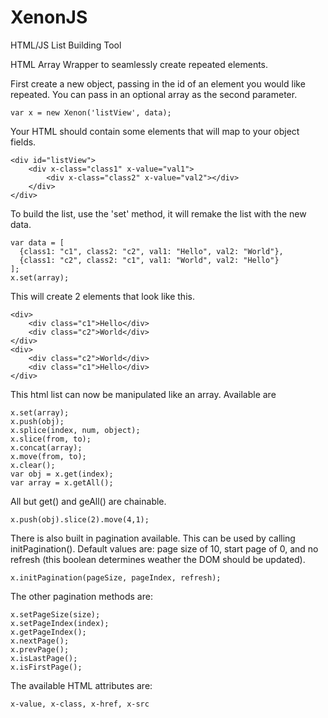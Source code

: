 XenonJS
=======

HTML/JS List Building Tool

HTML Array Wrapper to seamlessly create repeated elements.

First create a new object, passing in the id of an element you would like repeated. You can pass in an optional array as the second parameter. 

    var x = new Xenon('listView', data);
    
Your HTML should contain some elements that will map to your object fields. 

    <div id="listView">
        <div x-class="class1" x-value="val1">
            <div x-class="class2" x-value="val2"></div>
        </div>
    </div>
    
To build the list, use the 'set' method, it will remake the list with the new data.

    var data = [
      {class1: "c1", class2: "c2", val1: "Hello", val2: "World"},
      {class1: "c2", class2: "c1", val1: "World", val2: "Hello"}
    ];
    x.set(array);
    
This will create 2 elements that look like this.

    <div>
        <div class="c1">Hello</div>
        <div class="c2">World</div>
    </div>
    <div>
        <div class="c2">World</div>
        <div class="c1">Hello</div>
    </div>

This html list can now be manipulated like an array. Available are

    x.set(array);
    x.push(obj);
    x.splice(index, num, object);
    x.slice(from, to);
    x.concat(array);
    x.move(from, to);
    x.clear();
    var obj = x.get(index);
    var array = x.getAll();
    
All but get() and geAll() are chainable.

    x.push(obj).slice(2).move(4,1);

There is also built in pagination available. This can be used by calling initPagination(). Default values are: page size of 10, start page of 0, and no refresh (this boolean determines weather the DOM should be updated).

    x.initPagination(pageSize, pageIndex, refresh);

The other pagination methods are:

    x.setPageSize(size);
    x.setPageIndex(index);
    x.getPageIndex();
    x.nextPage();
    x.prevPage();
    x.isLastPage();
    x.isFirstPage();
    
The available HTML attributes are:

    x-value, x-class, x-href, x-src

